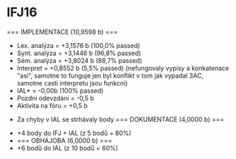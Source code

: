 # IFJ16

=== IMPLEMENTACE (10,9598 b) ===
- Lex. analýza = +3,1576 b (100,0% passed)
- Synt. analýza = +3,1446 b (96,8% passed)
- Sém. analýza = +3,8024 b (88,7% passed)
- Interpret = +0,8552 b (5,5% passed) (nefungovaly vypisy a konkatenace "asi", samotne to funguje jen byl konflikt v tom jak vypadal 3AC, samotne casti interpretu jsou funkcni)
- IAL* = -0,00b (100% passed)
- Pozdní odevzdání = -0,5 b
- Aktivita na fóru = +0,5 b
* Za chyby v IAL se strhávaly body
=== DOKUMENTACE (4,0000 b) ===
- +4 body do IFJ + IAL (z 5 bodů = 80%)
- === OBHAJOBA (6,0000 b) ===
- +6 bodů do IAL (z 10 bodů = 60%)
